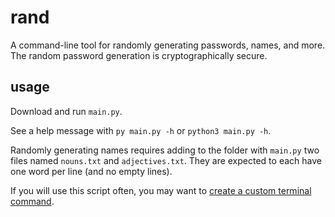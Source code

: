 # rand

A command-line tool for randomly generating passwords, names, and more. The random password generation is cryptographically secure.

## usage

Download and run `main.py`.

See a help message with `py main.py -h` or `python3 main.py -h`.

Randomly generating names requires adding to the folder with `main.py` two files named `nouns.txt` and `adjectives.txt`. They are expected to each have one word per line (and no empty lines).

If you will use this script often, you may want to [create a custom terminal command](https://wheelercj.github.io/notes/pages/20220320181252.html).
